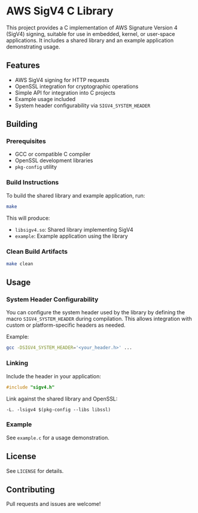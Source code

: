 # AWS SigV4 C Library

This project provides a C implementation of AWS Signature Version 4 (SigV4) signing, suitable for use in embedded, kernel, or user-space applications. It includes a shared library and an example application demonstrating usage.

## Features
- AWS SigV4 signing for HTTP requests
- OpenSSL integration for cryptographic operations
- Simple API for integration into C projects
- Example usage included
- System header configurability via `SIGV4_SYSTEM_HEADER`

## Building

### Prerequisites
- GCC or compatible C compiler
- OpenSSL development libraries
- `pkg-config` utility

### Build Instructions

To build the shared library and example application, run:

```sh
make
```

This will produce:
- `libsigv4.so`: Shared library implementing SigV4
- `example`: Example application using the library

### Clean Build Artifacts

```sh
make clean
```

## Usage

### System Header Configurability
You can configure the system header used by the library by defining the macro `SIGV4_SYSTEM_HEADER` during compilation. This allows integration with custom or platform-specific headers as needed.

Example:
```sh
gcc -DSIGV4_SYSTEM_HEADER='<your_header.h>' ...
```

### Linking
Include the header in your application:

```c
#include "sigv4.h"
```

Link against the shared library and OpenSSL:

```
-L. -lsigv4 $(pkg-config --libs libssl)
```

### Example
See `example.c` for a usage demonstration.

## License
See `LICENSE` for details.

## Contributing
Pull requests and issues are welcome!
